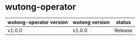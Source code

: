 # wutong-operator


| wutong-operator version   | wutong version   | status      |
| ------------------------- | ---------------- | ----------- |
| v1.0.0                    | v1.0.0           | Release     |